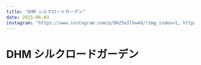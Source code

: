 ```yaml
---
title: "DHM シルクロードガーデン"
date: 2025-06-03
instagram: "https://www.instagram.com/p/DKZ5eIlhw4d/?img_index=1, https://www.instagram.com/p/DKZfqSqTtLF/?img_index=1"
---
```


# DHM シルクロードガーデン 